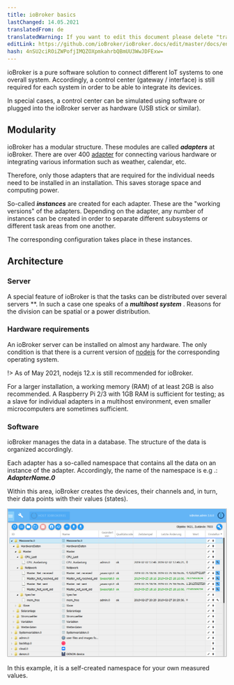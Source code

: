 ```yaml
---
title: ioBroker basics
lastChanged: 14.05.2021
translatedFrom: de
translatedWarning: If you want to edit this document please delete "translatedFrom" field, elsewise this document will be translated automatically again
editLink: https://github.com/ioBroker/ioBroker.docs/edit/master/docs/en/basics/README.md
hash: 4nSU2ciROiZWPofjIMQZOXpmkahrbQBmUU3WwJDFExw=
---
```

ioBroker is a pure software solution to connect different IoT systems to one overall system. Accordingly, a control center (gateway / interface) is still required for each system in order to be able to integrate its devices.

In special cases, a control center can be simulated using software or plugged into the ioBroker server as hardware (USB stick or similar).

## Modularity
ioBroker has a modular structure. These modules are called ***adapters*** at ioBroker.
There are over 400 [adapter](http://download.iobroker.net/list.html) for connecting various hardware or integrating various information such as weather, calendar, etc.

Therefore, only those adapters that are required for the individual needs need to be installed in an installation. This saves storage space and computing power.

So-called ***instances*** are created for each adapter. These are the "working versions" of the adapters. Depending on the adapter, any number of instances can be created in order to separate different subsystems or different task areas from one another.

The corresponding configuration takes place in these instances.

## Architecture
### Server
A special feature of ioBroker is that the tasks can be distributed over several servers **. In such a case one speaks of a ***multihost system*** . Reasons for the division can be spatial or a power distribution.

### Hardware requirements
An ioBroker server can be installed on almost any hardware. The only condition is that there is a current version of [nodejs](https://nodejs.org/en/download/) for the corresponding operating system.

!> As of May 2021, nodejs 12.x is still recommended for ioBroker.

For a larger installation, a working memory (RAM) of at least 2GB is also recommended. A Raspberry Pi 2/3 with 1GB RAM is sufficient for testing; as a slave for individual adapters in a multihost environment, even smaller microcomputers are sometimes sufficient.

### Software
ioBroker manages the data in a database. The structure of the data is organized accordingly.

Each adapter has a so-called namespace that contains all the data on an instance of the adapter. Accordingly, the name of the namespace is e.g .: ***AdapterName.0***

Within this area, ioBroker creates the devices, their channels and, in turn, their data points with their values (states).

![Object structure](../../de/basics/../admin/media/ADMIN_Objekte_status_tree.png)

In this example, it is a self-created namespace for your own measured values.

[Adapter]: http://download.iobroker.net/list.html

[nodejs]: https://nodejs.org